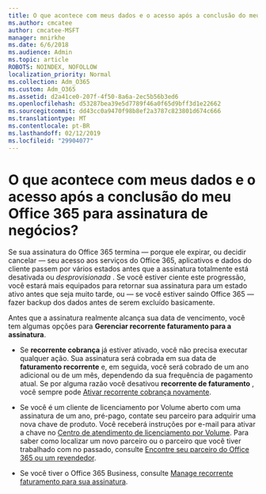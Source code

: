```yaml
---
title: O que acontece com meus dados e o acesso após a conclusão do meu Office 365 para assinatura de negócios?
ms.author: cmcatee
author: cmcatee-MSFT
manager: mnirkhe
ms.date: 6/6/2018
ms.audience: Admin
ms.topic: article
ROBOTS: NOINDEX, NOFOLLOW
localization_priority: Normal
ms.collection: Adm_O365
ms.custom: Adm_O365
ms.assetid: d2a41ce0-207f-4f50-8a6a-2ec5b56b3ed6
ms.openlocfilehash: d53287bea39e5d7789f46a0f65d9bff3d1e22662
ms.sourcegitcommit: dd43cc0a9470f98b8ef2a3787c823801d674c666
ms.translationtype: MT
ms.contentlocale: pt-BR
ms.lasthandoff: 02/12/2019
ms.locfileid: "29904077"
---
```

# <a name="what-happens-to-my-data-and-access-when-my-office-365-for-business-subscription-ends"></a>O que acontece com meus dados e o acesso após a conclusão do meu Office 365 para assinatura de negócios?

Se sua assinatura do Office 365 termina — porque ele expirar, ou decidir cancelar — seu acesso aos serviços do Office 365, aplicativos e dados do cliente passem por vários estados antes que a assinatura totalmente está desativada ou *desprovisionada*  . Se você estiver ciente este progressão, você estará mais equipados para retornar sua assinatura para um estado ativo antes que seja muito tarde, ou — se você estiver saindo Office 365 — fazer backup dos dados antes de serem excluído basicamente. 
  
Antes que a assinatura realmente alcança sua data de vencimento, você tem algumas opções para **Gerenciar recorrente faturamento para a assinatura**. 
  
- Se **recorrente cobrança** já estiver ativado, você não precisa executar qualquer ação. Sua assinatura será cobrada em sua data de **faturamento recorrente** e, em seguida, você será cobrado de um ano adicional ou de um mês, dependendo da sua frequência de pagamento atual. Se por alguma razão você desativou **recorrente de faturamento** , você sempre pode [Ativar recorrente cobrança novamente](https://support.office.com/article/8d83b530-f4ca-47f6-a666-e5791cbacc7e).
    
- Se você é um cliente de licenciamento por Volume aberto com uma assinatura de um ano, pré-pago, contate seu parceiro para adquirir uma nova chave de produto. Você receberá instruções por e-mail para ativar a chave no [Centro de atendimento de licenciamento por Volume](https://go.microsoft.com/fwlink/p/?LinkID=282016). Para saber como localizar um novo parceiro ou o parceiro que você tiver trabalhado com no passado, consulte [Encontre seu parceiro do Office 365 ou um revendedor](https://support.office.com/article/b6c18a9b-2aed-4c84-9d75-af709160258c).
    
- Se você tiver o Office 365 Business, consulte [Manage recorrente faturamento para sua assinatura](https://support.office.com/article/8d83b530-f4ca-47f6-a666-e5791cbacc7e).
    

